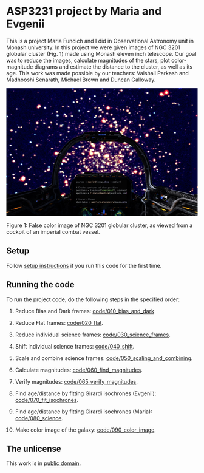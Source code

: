 # ASP3231 project by Maria and Evgenii

This is a project Maria Funcich and I did in Observational Astronomy unit in Monash university. In this project we were given images of NGC 3201 globular cluster (Fig. 1) made using Monash eleven inch telescope. Our goal was to reduce the images, calculate magnitudes of the stars, plot color-magnitude diagrams and estimate the distance to the cluster, as well as its age. This work was made possible by our teachers: Vaishali Parkash and Madhooshi Senarath, Michael Brown and Duncan Galloway. 

![False color image of NGC 3201 globular cluster](https://raw.githubusercontent.com/evgenyneu/asp3231_project/master/code/090_color_image/images/spaceshit.jpg)

Figure 1: False color image of NGC 3201 globular cluster, as viewed from a cockpit of an imperial combat vessel.

## Setup

Follow [setup instructions](setup.md) if you run this code for the first time.

## Running the code

To run the project code, do the following steps in the specified order:

1. Reduce Bias and Dark frames: [code/010_bias_and_dark](code/010_bias_and_dark)

1. Reduce Flat frames: [code/020_flat](code/020_flat).

1. Reduce individual science frames: [code/030_science_frames](code/030_science_frames).

1. Shift individual science frames: [code/040_shift](code/040_shift).

1. Scale and combine science frames: [code/050_scaling_and_combining](code/050_scaling_and_combining).

1. Calculate magnitudes: [code/060_find_magnitudes](code/060_find_magnitudes).

1. Verify magnitudes: [code/065_verify_magnitudes](code/065_verify_magnitudes).

1. Find age/distance by fitting Girardi isochrones (Evgenii): [code/070_fit_isochrones](code/070_fit_isochrones).

1. Find age/distance by fitting Girardi isochrones (Maria): [code/080_science](code/080_science).

1. Make color image of the galaxy: [code/090_color_image](code/090_color_image).


## The unlicense

This work is in [public domain](https://github.com/evgenyneu/tarpan/blob/master/LICENSE).
